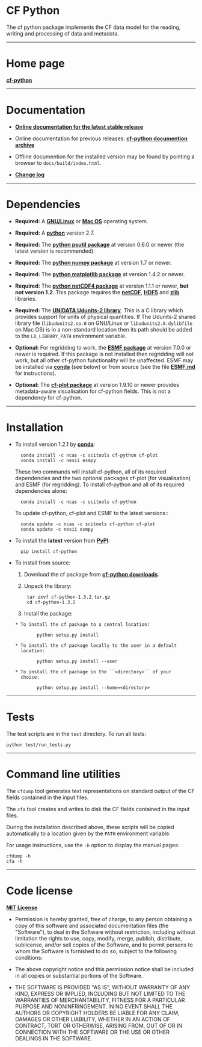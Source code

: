 CF Python
=========

The cf python package implements the CF data model for the reading,
writing and processing of data and metadata.

----------------------------------------------------------------------

Home page
=========

[**cf-python**](http://cfpython.bitbucket.io)

----------------------------------------------------------------------

Documentation
=============

* [**Online documentation for the latest stable
  release**](http://cfpython.bitbucket.io/docs/latest/ "cf-python
  documentation")

* Online documentation for previous releases: [**cf-python documention
  archive**](http://cfpython.bitbucket.io/docs/archive.html)

* Offline documention for the installed version may be found by
  pointing a browser to ``docs/build/index.html``.

* [**Change log**](https://bitbucket.org/cfpython/cf-python/src/master/Changelog.md)

----------------------------------------------------------------------

Dependencies
============

* **Required:** A
  [**GNU/Linux**](http://www.gnu.org/gnu/linux-and-gnu.html) or [**Mac
  OS**](http://en.wikipedia.org/wiki/Mac_OS) operating system.

* **Required:** A [**python**](http://www.python.org) version 2.7.
 
* **Required:** The [**python psutil
  package**](https://pypi.python.org/pypi/psutil) at version 0.6.0 or
  newer (the latest version is recommended).

* **Required:** The [**python numpy
  package**](https://pypi.python.org/pypi/numpy) at version 1.7 or
  newer.

* **Required:** The [**python matplotlib
  package**](https://pypi.python.org/pypi/matplotlib) at version 1.4.2
  or newer.

* **Required:** The [**python netCDF4
  package**](https://pypi.python.org/pypi/netCDF4) at version 1.1.1 or
  newer, **but not version 1.2**. This package requires the
  [**netCDF**](http://www.unidata.ucar.edu/software/netcdf),
  [**HDF5**](http://www.hdfgroup.org/HDF5) and
  [**zlib**](ftp://ftp.unidata.ucar.edu/pub/netcdf/netcdf-4)
  libraries.

* **Required:** The [**UNIDATA Udunits-2
  library**](http://www.unidata.ucar.edu/software/udunits). This is a
  C library which provides support for units of physical
  quantities. If The Udunits-2 shared library file
  (``libudunits2.so.0`` on GNU/Linux or ``libudunits2.0.dylibfile`` on
  Mac OS) is in a non-standard location then its path should be added
  to the ``LD_LIBRARY_PATH`` environment variable.

* **Optional:** For regridding to work, the [**ESMF
  package**](https://www.earthsystemcog.org/projects/esmf) at version
  7.0.0 or newer is required. If this package is not installed then
  regridding will not work, but all other cf-python functionality will
  be unaffected. ESMF may be installed via
  [**conda**](http://conda.pydata.org/docs) (see below) or from source
  (see the file [**ESMF.md**](ESMF.md) for instructions).

* **Optional:** The [**cf-plot
  package**](https://pypi.python.org/pypi/cf-plot) at version 1.9.10
  or newer provides metadata-aware visualisation for cf-python
  fields. This is not a dependency for cf-python.

----------------------------------------------------------------------

Installation
============

* To install version 1.2.1 by [**conda**](http://conda.pydata.org/docs):

        conda install -c ncas -c scitools cf-python cf-plot  
        conda install -c nesii esmpy

    These two commands will install cf-python, all of its required
    dependencies and the two optional packages cf-plot (for
    visualisation) and ESMF (for regridding). To install cf-python and
    all of its required dependencies alone:

        conda install -c ncas -c scitools cf-python 

    To update cf-python, cf-plot and ESMF to the latest versions::

        conda update -c ncas -c scitools cf-python cf-plot 
        conda update -c nesii esmpy

* To install the **latest** version from
  [**PyPI**](https://pypi.python.org/pypi/cf-python):

        pip install cf-python

* To install from source:

    1. Download the cf package from [**cf-python
       downloads**](https://bitbucket.org/cfpython/cf-python/downloads).
    
    2. Unpack the library:
    
            tar zxvf cf-python-1.3.2.tar.gz
            cd cf-python-1.3.2
  
    3. Install the package:
            
      * To install the cf package to a central location:
         
              python setup.py install
         
      * To install the cf package locally to the user in a default
        location:
  
              python setup.py install --user
        
      * To install the cf package in the ``<directory>`` of your
        choice:
        
              python setup.py install --home=<directory>

----------------------------------------------------------------------

Tests
=====

The test scripts are in the ``test`` directory. To run all tests:

    python test/run_tests.py


----------------------------------------------------------------------

Command line utilities
======================

The ``cfdump`` tool generates text representations on standard output
of the CF fields contained in the input files. 

The ``cfa`` tool creates and writes to disk the CF fields contained in
the input files.

During the installation described above, these scripts will be copied
automatically to a location given by the ``PATH`` environment
variable.

For usage instructions, use the ``-h`` option to display the manual
pages:

    cfdump -h
    cfa -h

----------------------------------------------------------------------

Code license
============

[**MIT License**](http://opensource.org/licenses/mit-license.php)

  * Permission is hereby granted, free of charge, to any person
    obtaining a copy of this software and associated documentation
    files (the "Software"), to deal in the Software without
    restriction, including without limitation the rights to use, copy,
    modify, merge, publish, distribute, sublicense, and/or sell copies
    of the Software, and to permit persons to whom the Software is
    furnished to do so, subject to the following conditions:

  * The above copyright notice and this permission notice shall be
    included in all copies or substantial portions of the Software.

  * THE SOFTWARE IS PROVIDED "AS IS", WITHOUT WARRANTY OF ANY KIND,
    EXPRESS OR IMPLIED, INCLUDING BUT NOT LIMITED TO THE WARRANTIES OF
    MERCHANTABILITY, FITNESS FOR A PARTICULAR PURPOSE AND
    NONINFRINGEMENT. IN NO EVENT SHALL THE AUTHORS OR COPYRIGHT
    HOLDERS BE LIABLE FOR ANY CLAIM, DAMAGES OR OTHER LIABILITY,
    WHETHER IN AN ACTION OF CONTRACT, TORT OR OTHERWISE, ARISING FROM,
    OUT OF OR IN CONNECTION WITH THE SOFTWARE OR THE USE OR OTHER
    DEALINGS IN THE SOFTWARE.
